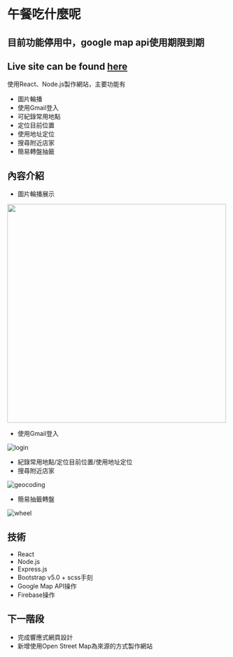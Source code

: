 # 午餐吃什麼呢

## 目前功能停用中，google map api使用期限到期
## Live site can be found [here](https://whats-for-lunch-withnodejs.herokuapp.com/)

使用React、Node.js製作網站，主要功能有

* 圖片輪播
* 使用Gmail登入
* 可紀錄常用地點
* 定位目前位置
* 使用地址定位
* 搜尋附近店家
* 簡易轉盤抽籤

## 內容介紹

* 圖片輪播展示

<img src="https://user-images.githubusercontent.com/63506815/145716280-432f68ed-3a3e-4475-995b-cfd4803ca341.gif" width = "500"/>

* 使用Gmail登入

![login](https://user-images.githubusercontent.com/63506815/145836240-b3bf7a72-de85-48dc-8155-5138a9b71e97.JPG)

* 紀錄常用地點/定位目前位置/使用地址定位
* 搜尋附近店家

![geocoding](https://user-images.githubusercontent.com/63506815/145836548-fda790a5-8cd2-496d-b945-785aa579ce16.JPG)

* 簡易抽籤轉盤

![wheel](https://user-images.githubusercontent.com/63506815/145836843-64e6fd40-704d-43f8-9d20-f115a8a4c735.JPG)


## 技術
* React
* Node.js
* Express.js
* Bootstrap v5.0 + scss手刻
* Google Map API操作
* Firebase操作


## 下一階段
* 完成響應式網頁設計
* 新增使用Open Street Map為來源的方式製作網站
